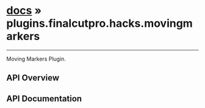# [docs](index.md) » plugins.finalcutpro.hacks.movingmarkers
---

Moving Markers Plugin.

## API Overview

## API Documentation

